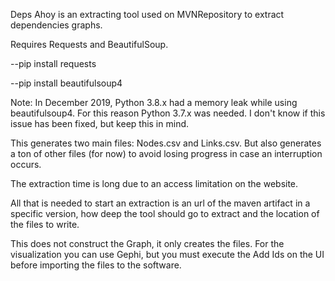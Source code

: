 Deps Ahoy is an extracting tool used on MVNRepository to extract dependencies graphs.

Requires Requests and BeautifulSoup.

--pip install requests

--pip install beautifulsoup4

Note: In December 2019, Python 3.8.x had a memory leak while using beautifulsoup4. For this reason
Python 3.7.x was needed. I don't know if this issue has been fixed, but keep this in mind.

This generates two main files: Nodes.csv and Links.csv. But also generates a ton of other files (for now) to avoid losing progress in case an interruption occurs.

The extraction time is long due to an access limitation on the website.

All that is needed to start an extraction is an url of the maven artifact in a specific version, 
how deep the tool should go to extract and the location of the files to write.

This does not construct the Graph, it only creates the files. For the visualization you can use Gephi, but you must execute the Add Ids on the UI before importing the files to the software.